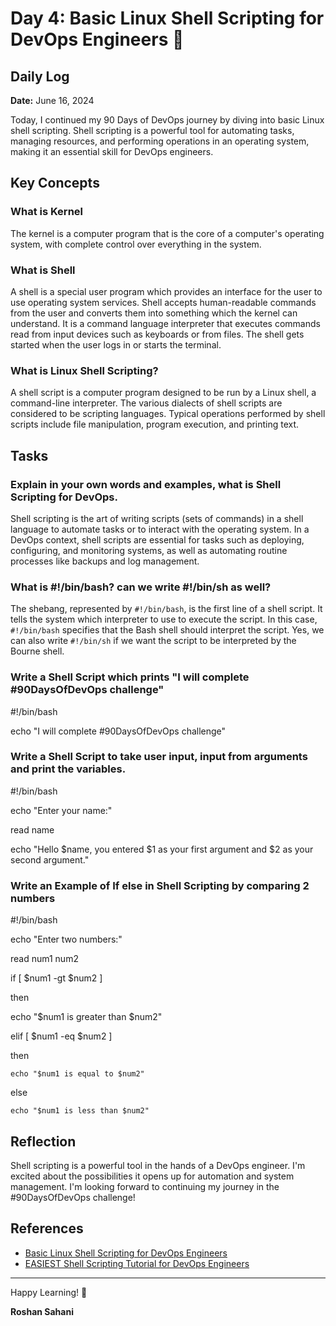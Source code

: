 # Day 4: Basic Linux Shell Scripting for DevOps Engineers 🐧

## Daily Log

**Date:** June 16, 2024

Today, I continued my 90 Days of DevOps journey by diving into basic Linux shell scripting. Shell scripting is a powerful tool for automating tasks, managing resources, and performing operations in an operating system, making it an essential skill for DevOps engineers.

## Key Concepts

### What is Kernel

The kernel is a computer program that is the core of a computer's operating system, with complete control over everything in the system.

### What is Shell

A shell is a special user program which provides an interface for the user to use operating system services. Shell accepts human-readable commands from the user and converts them into something which the kernel can understand. It is a command language interpreter that executes commands read from input devices such as keyboards or from files. The shell gets started when the user logs in or starts the terminal.

### What is Linux Shell Scripting?

A shell script is a computer program designed to be run by a Linux shell, a command-line interpreter. The various dialects of shell scripts are considered to be scripting languages. Typical operations performed by shell scripts include file manipulation, program execution, and printing text.

## Tasks

### Explain in your own words and examples, what is Shell Scripting for DevOps.

Shell scripting is the art of writing scripts (sets of commands) in a shell language to automate tasks or to interact with the operating system. In a DevOps context, shell scripts are essential for tasks such as deploying, configuring, and monitoring systems, as well as automating routine processes like backups and log management.

### What is #!/bin/bash? can we write #!/bin/sh as well?

The shebang, represented by `#!/bin/bash`, is the first line of a shell script. It tells the system which interpreter to use to execute the script. In this case, `#!/bin/bash` specifies that the Bash shell should interpret the script. Yes, we can also write `#!/bin/sh` if we want the script to be interpreted by the Bourne shell.

### Write a Shell Script which prints "I will complete #90DaysOfDevOps challenge"

#!/bin/bash

echo "I will complete #90DaysOfDevOps challenge"

### Write a Shell Script to take user input, input from arguments and print the variables.

#!/bin/bash

echo "Enter your name:"

read name

echo "Hello $name, you entered $1 as your first argument and $2 as your second argument."


### Write an Example of If else in Shell Scripting by comparing 2 numbers

#!/bin/bash

echo "Enter two numbers:"

read num1 num2

if [ $num1 -gt $num2 ]

then

echo "$num1 is greater than $num2"

elif [ $num1 -eq $num2 ]

then

    echo "$num1 is equal to $num2"
    
else

    echo "$num1 is less than $num2"

## Reflection

Shell scripting is a powerful tool in the hands of a DevOps engineer. I'm excited about the possibilities it opens up for automation and system management. I'm looking forward to continuing my journey in the #90DaysOfDevOps challenge!

## References

- [Basic Linux Shell Scripting for DevOps Engineers](https://www.youtube.com/watch?v=39oyFIStuaI)
- [EASIEST Shell Scripting Tutorial for DevOps Engineers](https://www.youtube.com/watch?v=39oyFIStuaI)

---

Happy Learning! 🚀

**Roshan Sahani**
